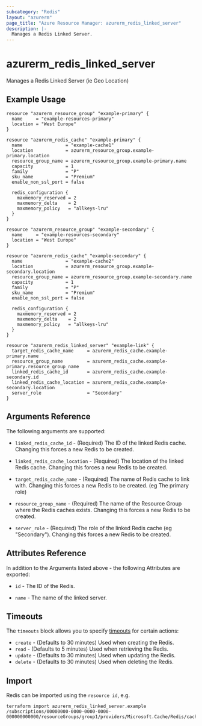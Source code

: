 ```yaml
---
subcategory: "Redis"
layout: "azurerm"
page_title: "Azure Resource Manager: azurerm_redis_linked_server"
description: |-
  Manages a Redis Linked Server.
---
```


# azurerm_redis_linked_server

Manages a Redis Linked Server (ie Geo Location)

## Example Usage

```hcl
resource "azurerm_resource_group" "example-primary" {
  name     = "example-resources-primary"
  location = "West Europe"
}

resource "azurerm_redis_cache" "example-primary" {
  name                = "example-cache1"
  location            = azurerm_resource_group.example-primary.location
  resource_group_name = azurerm_resource_group.example-primary.name
  capacity            = 1
  family              = "P"
  sku_name            = "Premium"
  enable_non_ssl_port = false

  redis_configuration {
    maxmemory_reserved = 2
    maxmemory_delta    = 2
    maxmemory_policy   = "allkeys-lru"
  }
}

resource "azurerm_resource_group" "example-secondary" {
  name     = "example-resources-secondary"
  location = "West Europe"
}

resource "azurerm_redis_cache" "example-secondary" {
  name                = "example-cache2"
  location            = azurerm_resource_group.example-secondary.location
  resource_group_name = azurerm_resource_group.example-secondary.name
  capacity            = 1
  family              = "P"
  sku_name            = "Premium"
  enable_non_ssl_port = false

  redis_configuration {
    maxmemory_reserved = 2
    maxmemory_delta    = 2
    maxmemory_policy   = "allkeys-lru"
  }
}

resource "azurerm_redis_linked_server" "example-link" {
  target_redis_cache_name     = azurerm_redis_cache.example-primary.name
  resource_group_name         = azurerm_redis_cache.example-primary.resource_group_name
  linked_redis_cache_id       = azurerm_redis_cache.example-secondary.id
  linked_redis_cache_location = azurerm_redis_cache.example-secondary.location
  server_role                 = "Secondary"
}
```

## Arguments Reference

The following arguments are supported:

* `linked_redis_cache_id` - (Required) The ID of the linked Redis cache. Changing this forces a new Redis to be created.

* `linked_redis_cache_location` - (Required) The location of the linked Redis cache. Changing this forces a new Redis to be created.

* `target_redis_cache_name` - (Required) The name of Redis cache to link with. Changing this forces a new Redis to be created. (eg The primary role)

* `resource_group_name` - (Required) The name of the Resource Group where the Redis caches exists. Changing this forces a new Redis to be created.

* `server_role` - (Required) The role of the linked Redis cache (eg "Secondary"). Changing this forces a new Redis to be created.

## Attributes Reference

In addition to the Arguments listed above - the following Attributes are exported:

* `id` - The ID of the Redis.

* `name` - The name of the linked server.

## Timeouts

The `timeouts` block allows you to specify [timeouts](https://www.terraform.io/docs/configuration/resources.html#timeouts) for certain actions:

* `create` - (Defaults to 30 minutes) Used when creating the Redis.
* `read` - (Defaults to 5 minutes) Used when retrieving the Redis.
* `update` - (Defaults to 30 minutes) Used when updating the Redis.
* `delete` - (Defaults to 30 minutes) Used when deleting the Redis.

## Import

Redis can be imported using the `resource id`, e.g.

```shell
terraform import azurerm_redis_linked_server.example /subscriptions/00000000-0000-0000-0000-000000000000/resourceGroups/group1/providers/Microsoft.Cache/Redis/cache1/linkedServers/cache2
```
